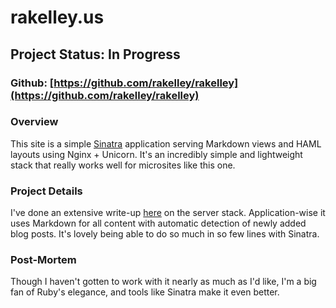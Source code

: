 # rakelley.us

## Project Status: In Progress


### Github: [https://github.com/rakelley/rakelley](https://github.com/rakelley/rakelley)


### Overview
This site is a simple [Sinatra](http://www.sinatrarb.com/) application serving
Markdown views and HAML layouts using Nginx + Unicorn.  It's an incredibly
simple and lightweight stack that really works well for microsites like this
one.


### Project Details
I've done an extensive write-up
[here](/posts/2015/06/03/deploying-sinatra-microsites-with-git) on the server
stack.  Application-wise it uses Markdown for all content with automatic
detection of newly added blog posts.  It's lovely being able to do so much in
so few lines with Sinatra.


### Post-Mortem
Though I haven't gotten to work with it nearly as much as I'd like, I'm a big
fan of Ruby's elegance, and tools like Sinatra make it even better.
